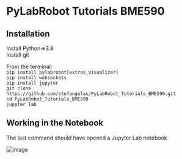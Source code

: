 # PyLabRobot Tutorials BME590

## Installation

Install Python=>3.8</br>
Install git</br>


From the terminal:</br>
`pip install pylabrobot[extras_visualizer]`</br>
`pip install websockets`</br>
`pip install jupyter`</br>
`git clone https://github.com/stefangolas/PyLabRobot_Tutorials_BME590.git`</br>
`cd PyLabRobot_Tutorials_BME590`</br>
`jupyter lab`</br>

## Working in the Notebook
 The last command should have opened a Jupyter Lab notebook

 ![image](https://github.com/stefangolas/PyLabRobot_Tutorials_BME590/screenshot.png)
